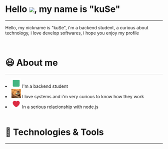 # Hello <img src="https://raw.githubusercontent.com/kaueMarques/kaueMarques/master/hi.gif" width="30px">, my name is "kuSe"
<hr>
<p>Hello, my nickname is "kuSe", i'm a backend student, a curious about technology, i love develop softwares, i hope you enjoy my profile</p>

<br>

# 😃 About me
<hr>
<li><img src="/images/correct.gif" width="30px"> I'm a backend student</li>
<li><img src="/images/coding.gif" width="30px"> I love systems and i'm very curious to know how they work</li>
<li><img src="/images/hearth.gif" width="30px"> In a serious relacionship with node.js</li>

<br>

# 🔧 Technologies & Tools
<hr>
